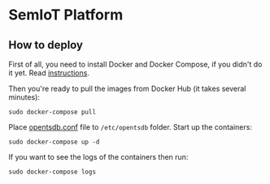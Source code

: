 # SemIoT Platform

## How to deploy

First of all, you need to install Docker and Docker Compose, if you didn't do it yet. Read [instructions](https://docs.docker.com/compose/install/).

Then you're ready to pull the images from Docker Hub (it takes several minutes):
```
sudo docker-compose pull
```
Place [opentsdb.conf](https://github.com/semiotproject/semiot-platform/blob/master/data-archiving-service/opentsdb.conf) file to `/etc/opentsdb` folder. Start up the containers:
```
sudo docker-compose up -d
```

If you want to see the logs of the containers then run:
```
sudo docker-compose logs
```

